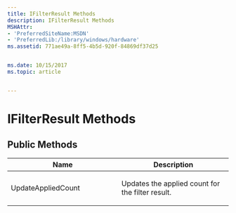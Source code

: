 ```yaml
---
title: IFilterResult Methods
description: IFilterResult Methods
MSHAttr:
- 'PreferredSiteName:MSDN'
- 'PreferredLib:/library/windows/hardware'
ms.assetid: 771ae49a-8ff5-4b5d-920f-84869df37d25


ms.date: 10/15/2017
ms.topic: article


---
```


# IFilterResult Methods


## <span id="Public_Methods"></span><span id="public_methods"></span><span id="PUBLIC_METHODS"></span>Public Methods


<table>
<colgroup>
<col width="50%" />
<col width="50%" />
</colgroup>
<thead>
<tr class="header">
<th>Name</th>
<th>Description</th>
</tr>
</thead>
<tbody>
<tr class="odd">
<td><p>UpdateAppliedCount</p></td>
<td><p>Updates the applied count for the filter result.</p></td>
</tr>
</tbody>
</table>

 

 

 







